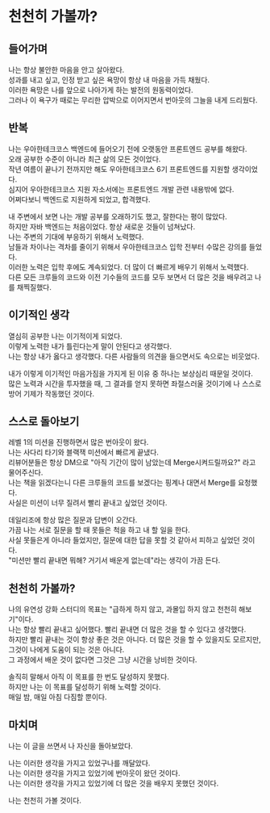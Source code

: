 # 천천히 가볼까?

## 들어가며

나는 항상 불안한 마음을 안고 살아왔다.    
성과를 내고 싶고, 인정 받고 싶은 욕망이 항상 내 마음을 가득 채웠다.    
이러한 욕망은 나를 앞으로 나아가게 하는 발전의 원동력이었다.    
그러나 이 욕구가 때로는 무리한 압박으로 이어지면서 번아웃의 그늘을 내게 드리웠다.  

## 반복

나는 우아한테크코스 백엔드에 들어오기 전에 오랫동안 프론트엔드 공부를 해왔다.  
오래 공부한 수준이 아니라 최근 삶의 모든 것이었다.  
작년 여름이 끝나기 전까지만 해도 우아한테크코스 6기 프론트엔드를 지원할 생각이었다.  
심지어 우아한테크코스 지원 자소서에는 프론트엔드 개발 관련 내용밖에 없다.  
어쩌다보니 백엔드로 지원하게 되었고, 합격했다.  

내 주변에서 보면 나는 개발 공부를 오래하기도 했고, 잘한다는 평이 많았다.  
하지만 자바 백엔드는 처음이었다. 항상 새로운 것들이 넘쳐났다.  
나는 주변의 기대에 부응하기 위해서 노력했다.  
남들과 차이나는 격차를 줄이기 위해서 우아한테크코스 입학 전부터 수많은 강의를 들었다.  
이러한 노력은 입학 후에도 계속되었다. 더 많이 더 빠르게 배우기 위해서 노력했다.  
다른 모든 크루들의 코드와 이전 기수들의 코드를 모두 보면서 더 많은 것을 배우려고 나를 채찍질했다.  

## 이기적인 생각

열심히 공부한 나는 이기적이게 되었다.  
이렇게 노력한 내가 틀린다는게 말이 안된다고 생각했다.  
나는 항상 내가 옳다고 생각했다. 다른 사람들의 의견을 들으면서도 속으로는 비웃었다.  

내가 이렇게 이기적인 마음가짐을 가지게 된 이유 중 하나는 보상심리 때문일 것이다.  
많은 노력과 시간을 투자했을 때, 그 결과를 얻지 못하면 좌절스러울 것이기에 나 스스로 방어 기제가 작동했던 것이다.  

## 스스로 돌아보기

레벨 1의 미션을 진행하면서 많은 번아웃이 왔다.    
나는 사다리 타기와 블랙잭 미션에서 빠르게 끝냈다.  
리뷰어분들은 항상 DM으로 "아직 기간이 많이 남았는데 Merge시켜드릴까요?" 라고 물어주신다.  
나는 책을 읽겠다는니 다른 크루들의 코드를 보겠다는 핑계나 대면서 Merge를 요청했다.  
사실은 미션이 너무 질려서 빨리 끝내고 싶었던 것이다.  

데일리조에 항상 많은 질문과 답변이 오간다.  
가끔 나는 서로 질문을 할 때 못들은 척을 하고 내 할 일을 한다.  
사실 못들은게 아니라 들었지만, 질문에 대한 답을 못할 것 같아서 피하고 싶었던 것이다.  
"미션만 빨리 끝내면 뭐해? 거기서 배운게 없는데"라는 생각이 가끔 든다.  

## 천천히 가볼까?

나의 유연성 강화 스터디의 목표는 "급하게 하지 않고, 과몰입 하지 않고 천천히 해보기"이다.  
나는 항상 빨리 끝내고 싶어했다. 빨리 끝내면 더 많은 것을 할 수 있다고 생각했다.  
하지만 빨리 끝내는 것이 항상 좋은 것은 아니다. 더 많은 것을 할 수 있을지도 모르지만, 그것이 나에게 도움이 되는 것은 아니다.  
그 과정에서 배운 것이 없다면 그것은 그냥 시간을 낭비한 것이다.   

솔직히 말해서 아직 이 목표를 한 번도 달성하지 못했다.  
하지만 나는 이 목표를 달성하기 위해 노력할 것이다.  
매일 밤, 매일 아침 다짐할 뿐이다.  

## 마치며

나는 이 글을 쓰면서 나 자신을 돌아보았다.  

나는 이러한 생각을 가지고 있었구나를 깨달았다.  
나는 이러한 생각을 가지고 있었기에 번아웃이 왔던 것이다.  
나는 이러한 생각을 가지고 있었기에 더 많은 것을 배우지 못했던 것이다.  

나는 천천히 가볼 것이다.  

